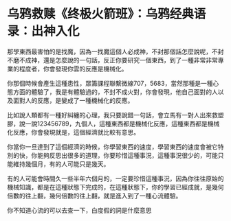 # 乌鸦救赎《终极火箭班》：乌鸦经典语录：出神入化

那學東西最害怕的是找魔，因為一找魔這個人必成神，不封那個話怎麼說呢，不封不磨不成神，還是怎麼說的一句話，反正你要研究一個東西，到了一種非常非常專業的程度者，你會發現你雲的反應是機械化。

你那個時候會產生這種患性，眾籌課程聯繫微線707，5683，當然那種是一種心態方面的體驗了，我是有體驗過的，不封不成火對，你會發現，他自己面對的人以及面對人的反應，是變成了一種機械化的反應。

比如說人類都有一種好糾纏的心理，我只要說錯一句話，會立馬有一對人出來救塑膠，說一說123456789，九個人，這種東西都是機械化反應，這種東西都是機械化反應，你會發現就是，這個經濟就比較有意思。

你當你一旦達到了這個經濟的時候，你學習東西的速度，學習東西的速度會被它特別的快，你能夠反思出很多的道理，你要珍惜這種事況，這種事況很少的，可能只能維持幾個月，有的人可能只是幾天。

有的人可能會時間久一些半年六個月的，一定要珍惜這種事況，因為你往往原始的機械知識，都是在這種狀態下完成的，在這種狀態下，你的學習已經成就，是幾何倍數的往上翻，幾何倍數的往上翻，就是進入到了一種心流體驗。

你不知道心流的可以去查一下，白度假的詞是什麼意思